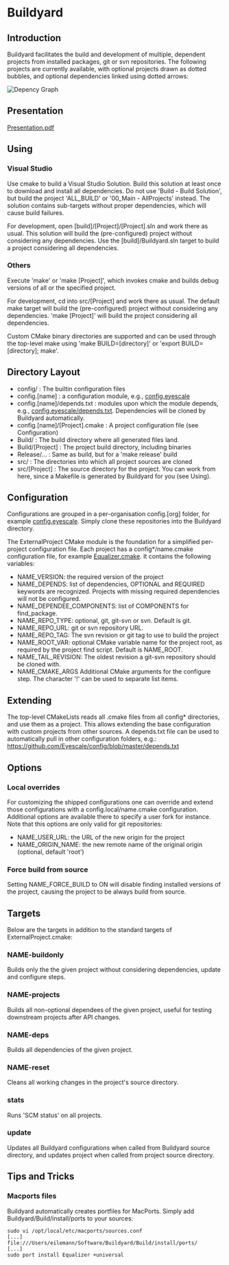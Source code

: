 # Buildyard

## Introduction

Buildyard facilitates the build and development of multiple, dependent
projects from installed packages, git or svn repositories. The following
projects are currently available, with optional projects drawn as
dotted bubbles, and optional dependencies linked using dotted arrows:

![Depency Graph](http://eyescale.github.com/images/all.png)

## Presentation

[Presentation.pdf](https://github.com/Eyescale/Buildyard/blob/master/doc/Presentation.pdf?raw=true)

## Using

### Visual Studio

Use cmake to build a Visual Studio Solution. Build this solution at
least once to download and install all dependencies. Do not use
'Build - Build Solution', but build the project 'ALL_BUILD' or
'00_Main - AllProjects' instead. The solution contains sub-targets without
proper dependencies, which will cause build failures.

For development, open [build]/[Project]/[Project].sln and work there as
usual. This solution will build the (pre-configured) project without
considering any dependencies. Use the [build]/Buildyard.sln target to
build a project considering all dependencies.

### Others

Execute 'make' or 'make [Project]', which invokes cmake and builds debug
versions of all or the specified project.

For development, cd into src/[Project] and work there as usual. The
default make target will build the (pre-configured) project without
considering any dependencies. 'make [Project]' will build the project
considering all dependencies.

Custom CMake binary directories are supported and can be used through
the top-level make using 'make BUILD=[directory]' or 'export
BUILD=[directory]; make'.

## Directory Layout

* config/ : The builtin configuration files
* config.[name] : a configuration module, e.g.,
  [config.eyescale](https://github.com/Eyescale/config)
* config.[name]/depends.txt : modules upon which the module
  depends, e.g.,
  [config.eyescale/depends.txt](https://github.com/Eyescale/config/blob/master/depends.txt).
  Dependencies will be cloned by Buildyard automatically.
* config.[name]/[Project].cmake : A project configuration file (see
  Configuration)
* Build/ : The build directory where all generated files land.
* Build/[Project] : The project build directory, including binaries
* Release/... : Same as build, but for a 'make release' build
* src/ : The directories into which all project sources are cloned
* src/[Project] : The source directory for the project. You can work
  from here, since a Makefile is generated by Buildyard for you (see Using).

## Configuration

Configurations are grouped in a per-organisation config.[org] folder,
for example [config.eyescale](https://github.com/Eyescale/config).
Simply clone these repositories into the Buildyard directory.

The ExternalProject CMake module is the foundation for a simplified
per-project configuration file. Each project has a config*/name.cmake
configuration file, for example
[Equalizer.cmake](https://github.com/Eyescale/config/blob/master/Equalizer.cmake).
It contains the following variables:

* NAME\_VERSION: the required version of the project
* NAME\_DEPENDS: list of dependencies, OPTIONAL and REQUIRED keywords
  are recognized. Projects with missing required dependencies will not
  be configured.
* NAME\_DEPENDEE\_COMPONENTS: list of COMPONENTS for find_package.
* NAME\_REPO\_TYPE: optional, git, git-svn or svn. Default is git.
* NAME\_REPO\_URL: git or svn repository URL.
* NAME\_REPO\_TAG: The svn revision or git tag to use to build the project
* NAME\_ROOT\_VAR: optional CMake variable name for the project root,
  as required by the project find script. Default is NAME\_ROOT.
* NAME\_TAIL\_REVISION: The oldest revision a git-svn repository should
  be cloned with.
* NAME\_CMAKE\_ARGS Additional CMake arguments for the configure
  step. The character '!' can be used to separate list items.

## Extending

The top-level CMakeLists reads all .cmake files from all config*
directories, and use them as a project. This allows extending the base
configuration with custom projects from other sources. A depends.txt
file can be used to automatically pull in other configuration folders,
e.g.: https://github.com/Eyescale/config/blob/master/depends.txt


## Options
### Local overrides

For customizing the shipped configurations one can override and extend those
configurations with a config.local/name.cmake configuration. Additional options
are available there to specify a user fork for instance. Note that this options
are only valid for git repositories:

* NAME\_USER\_URL: the URL of the new origin for the project
* NAME\_ORIGIN\_NAME: the new remote name of the original origin
  (optional, default 'root')

### Force build from source

Setting NAME\_FORCE\_BUILD to ON will disable finding installed versions
of the project, causing the project to be always build from source.

## Targets

Below are the targets in addition to the standard targets of
ExternalProject.cmake:

### NAME-buildonly

Builds only the the given project without considering dependencies,
update and configure steps.

### NAME-projects

Builds all non-optional dependees of the given project, useful for
testing downstream projects after API changes.

### NAME-deps

Builds all dependencies of the given project.

### NAME-reset

Cleans all working changes in the project's source directory.

### stats

Runs 'SCM status' on all projects.

### update

Updates all Buildyard configurations when called from Buildyard source
directory, and updates project when called from project source
directory.

## Tips and Tricks

### Macports files

Buildyard automatically creates portfiles for MacPorts. Simply add
Buildyard/Build/install/ports to your sources:

```
sudo vi /opt/local/etc/macports/sources.conf
[...]
file:///Users/eilemann/Software/Buildyard/Build/install/ports/
[...]
sudo port install Equalizer +universal
```
